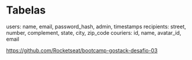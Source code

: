 # Tabelas
users: name, email, password_hash, admin, timestamps
recipients: street, number, complement, state, city, zip_code
couriers: id, name, avatar_id, email

https://github.com/Rocketseat/bootcamp-gostack-desafio-03